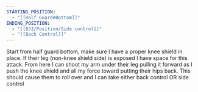 ```yaml
---
STARTING_POSITION:
  - "[[Half Guard#Bottom]]"
ENDING_POSITION:
  - "[[BJJ/Position/Side control]]"
  - "[[Back Control]]"
---
```


Start from half guard bottom, make sure I have a proper knee shield in place. If their leg (non-knee shield side) is exposed I have space for this attack. From here I can shoot my arm under their leg pulling it forward as I push the knee shield and all my force toward putting their hips back. This should cause them to roll over and I can take either back control OR side control